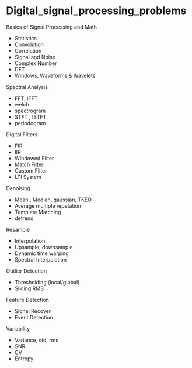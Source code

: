 # Digital_signal_processing_problems

Basics of Signal Processing and Math
- Statistics
- Convolution
- Correlation
- Signal and Noise
- Complex Number
- DFT
- Windows, Waveforms & Wavelets

Spectral Analysis
- FFT, IFFT
- welch
- spectrogram
- STFT , ISTFT
- periodogram

Digital Filters
- FIR
- IIR
- Windowed Filter
- Match Filter
- Custom Filter
- LTI System

Denoising
- Mean , Median, gaussian, TKEO
- Average multiple repetation
- Templete Matching
- detrend


Resample
- Interpolation
- Upsample, downsample
- Dynamic time warping
- Spectral Interpolation

Outlier Detection
- Thresholding (local/global)
- Sliding RMS

Feature Detection
- Signal Recover
- Event Detection

Variability
- Variance, std, rms
- SNR
- CV
- Entropy
